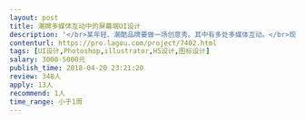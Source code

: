 ```yaml
---                
layout: post       
title: 潮牌多媒体互动中的屏幕端UI设计           
description: '</br>某年轻、潮酷品牌要做一场创意秀。其中有多处多媒体互动。</br>现需为多点触控的互动屏幕做UI设计。5个页面，不需要复杂设计。有reference、有明确需求。平面设计成手1天即可搞定的设计。要求提供源文件。</br>'     
contenturl: https://pro.lagou.com/project/7402.html      
tags: [UI设计,Photoshop,illustrator,H5设计,图标设计]            
salary: 3000-5000元          
publish_time: 2018-04-20 23:21:20         
review: 348人                   
apply: 13人                   
recommend: 1人                   
time_range: 小于1周              
---                 
```

